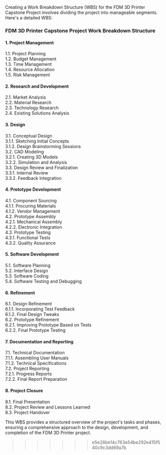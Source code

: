 
Creating a Work Breakdown Structure (WBS) for the FDM 3D Printer Capstone Project involves dividing the project into manageable segments. Here's a detailed WBS:

### FDM 3D Printer Capstone Project Work Breakdown Structure

#### 1. Project Management
1.1. Project Planning  
1.2. Budget Management  
1.3. Time Management  
1.4. Resource Allocation  
1.5. Risk Management  

#### 2. Research and Development
2.1. Market Analysis  
2.2. Material Research  
2.3. Technology Research  
2.4. Existing Solutions Analysis  

#### 3. Design
3.1. Conceptual Design  
3.1.1. Sketching Initial Concepts  
3.1.2. Design Brainstorming Sessions  
3.2. CAD Modeling  
3.2.1. Creating 3D Models  
3.2.2. Simulation and Analysis  
3.3. Design Review and Finalization  
3.3.1. Internal Review  
3.3.2. Feedback Integration  

#### 4. Prototype Development
4.1. Component Sourcing  
4.1.1. Procuring Materials  
4.1.2. Vendor Management  
4.2. Prototype Assembly  
4.2.1. Mechanical Assembly  
4.2.2. Electronic Integration  
4.3. Prototype Testing  
4.3.1. Functional Tests  
4.3.2. Quality Assurance  

#### 5. Software Development
5.1. Software Planning  
5.2. Interface Design  
5.3. Software Coding  
5.4. Software Testing and Debugging  

#### 6. Refinement
6.1. Design Refinement  
6.1.1. Incorporating Test Feedback  
6.1.2. Final Design Tweaks  
6.2. Prototype Refinement  
6.2.1. Improving Prototype Based on Tests  
6.2.2. Final Prototype Testing  

#### 7. Documentation and Reporting
7.1. Technical Documentation  
7.1.1. Assembling User Manuals  
7.1.2. Technical Specifications  
7.2. Project Reporting  
7.2.1. Progress Reports  
7.2.2. Final Report Preparation  

#### 8. Project Closure
8.1. Final Presentation  
8.2. Project Review and Lessons Learned  
8.3. Project Handover  

This WBS provides a structured overview of the project's tasks and phases, ensuring a comprehensive approach to the design, development, and completion of the FDM 3D Printer project.
>>>>>>> e5e28be14c763e54be292e415f540c9c3dd69a7b
